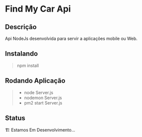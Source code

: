 # Find My Car Api

## Descrição
Api NodeJs desenvolvida para servir a aplicações mobile ou Web.
## Instalando

> npm install 

## Rodando Aplicação
>- node Server.js
>- nodemon Server.js
>- pm2 start Server.js


## Status
:building_construction: Estamos Em Desenvolvimento...